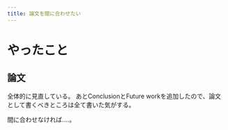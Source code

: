 ```yaml
---
title: 論文を間に合わせたい
---
```


# やったこと

## 論文

全体的に見直している。
あとConclusionとFuture workを追加したので、論文として書くべきところは全て書いた気がする。

間に合わせなければ‥‥。
